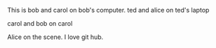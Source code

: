 This is bob and carol on bob's computer.
ted and alice on ted's laptop

carol and bob on carol

Alice on the scene. I love git hub.